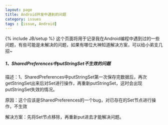 ```yaml
---
layout: page
title: Android开发中遇到的问题
category: issues
tags : [issue, Android]
---
```

{% include JB/setup %}
这个页面将用于记录我在Android编程中遇到过的一些问题，有些可能是未解决的问题，如果有哪位大神知道解决方案，可以给小弟支几招~


##### 1、SharedPreferences中putStringSet不生效的问题

描述：1、SharedPreferences中putStringSet第一次保存完数据后，再次getStringSet出来后对Set进行操作，再重新putStringSet，这时会出现putStringSet失效的情况。

原因：这个应该是SharedPreferences的一个bug，对已存在的Set节点进行操作，不生效

解决方案：先将Set节点移除，再重新put进去才能解决问题。

